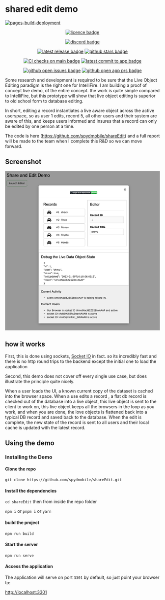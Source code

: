 # shared edit demo

[![pages-build-deployment](https://github.com/spydmobile/shareEdit/actions/workflows/pages/pages-build-deployment/badge.svg)](https://github.com/spydmobile/shareEdit/actions/workflows/pages/pages-build-deployment)

<div align="center">

[![licence badge]][licence link]

[![discord badge]][discord link]

[![latest release badge]][latest release link] [![github stars badge]][github stars link]

[![CI checks on main badge]][CI checks on main link] [![latest commit to app badge]][latest commit to app link]

[![github open issues badge]][github open issues link] [![github open app prs badge]][github open prs link]

[CI checks on main badge]: https://flat.badgen.net/github/status/spydmobile/shareEdit/main?label=CI%20status%20on%20main&cache=900&icon=github
[CI checks on main link]: https://github.com/spydmobile/shareEdit/actions/workflows/test-invoke-conda.yml

[licence badge]: https://flat.badgen.net/github/license/spydmobile/shareEdit
[licence link]: https://github.com/spydmobile/shareEdit/blob/main/LICENSE?icon=github

[discord badge]: https://flat.badgen.net/discord/members/nBuUfHuDtV?icon=discord
[discord link]: https://discord.gg/nBuUfHuDtV

[latest release badge]: https://flat.badgen.net/github/release/spydmobile/shareEdit/main?icon=github
[latest release link]: https://github.com/spydmobile/shareEdit/releases

[github stars badge]: https://flat.badgen.net/github/stars/spydmobile/shareEdit?icon=github
[github stars link]: https://github.com/spydmobile/shareEdit/stargazers

[github open issues badge]: https://flat.badgen.net/github/open-issues/spydmobile/shareEdit?icon=github
[github open issues link]: https://github.com/spydmobile/shareEdit/issues?q=is%3Aopen+is%3Aissue

[github open app prs badge]: https://flat.badgen.net/github/open-prs/spydmobile/shareEdit?icon=github&label=Open%20App%20PRs

[github open prs link]: https://github.com/spydmobile/shareEdit/pulls?q=is%3Apr+is%3Aopen
  
[latest commit to app badge]: https://flat.badgen.net/github/last-commit/spydmobile/shareEdit/main?icon=github&color=yellow&label=last%20App%20commit&cache=900

[latest commit to app link]: https://github.com/spydmobile/shareEdit/commits/main
  
</div>

Some research and development is required to be sure that the Live Object Editing paradigm is the right one for IntelliFire. I am building a proof of concept live demo, of the entire concept. the work is quite simple compared to IntelliFire, but this prototype will show that live object editing is superior to old school form to database editing.

In short, editing a record instantiates a live aware object across the active userspace, so as user 1 edits, record 5, all other users and their system are aware of this, and keeps users informed and insures that a record can only be edited by one person at a time.

The code is here (<https://github.com/spydmobile/shareEdit>) and a full report will be made to the team when I complete this R&D so we can move forward.

## Screenshot

![app screenshot](public/images/app_screenshot.png)

## how it works

First, this is done using sockets, [Socket IO](https://socket.io/) in fact. so its incredibly fast and there is no http round trips to the backend except the initial one to load the application

Second, this demo does not cover off every single use case, but does illustrate the principle quite nicely.

When a user loads the UI, a known current copy of the dataset is cached into the browser space. When a use edits a record , a flat db record is  checked out of the database into a live object, this live object is sent to the client to work on, this live object keeps all the browsers in the loop as you work, and when you are done, the love objects is flattened back into a typical DB record and saved back to the database. When the edit is complete, the new state of the record is sent to all users and their local cache is updated with the latest record.

## Using the demo

### Installing the Demo

#### Clone the repo

```shell
git clone https://github.com/spydmobile/shareEdit.git
```

#### Install the dependencies

```cd shareEdit``` then from inside the repo folder

```npm i``` or ```pnpm i``` or ```yarn```

#### build the project

```shell
npm run build
```

#### Start the server

```shell
npm run serve
```

#### Access the application

The application will serve on port ```3301``` by default, so just point your browser to:

[http://localhost:3301](http://localhost:3301)
